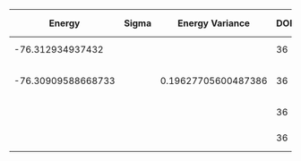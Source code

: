 | Energy             | Sigma   | Energy Variance     | DOF | Method                                                       | Data Repository |
|--------------------|---------|---------------------|-----|--------------------------------------------------------------|-----------------|
| -76.312934937432   |         |                     | 36  | Exact diagonalization                                        |                 |
| -76.30909588668733 |         | 0.19627705600487386 | 36  | DMRG (bond dimension = 2048)                                 |                 |
|                    |         |                     | 36  | RBM (alpha = 1)                                              |                 |
|                    |         |                     | 36  | Jastrow baseline                                             |                 |
